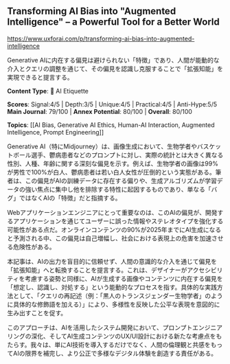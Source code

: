 ## Transforming AI Bias into "Augmented Intelligence" – a Powerful Tool for a Better World

https://www.uxforai.com/p/transforming-ai-bias-into-augmented-intelligence

Generative AIに内在する偏見は避けられない「特徴」であり、人間が能動的な介入とクエリの調整を通じて、その偏見を認識し克服することで「拡張知能」を実現できると提言する。

**Content Type**: 🤝 AI Etiquette

**Scores**: Signal:4/5 | Depth:3/5 | Unique:4/5 | Practical:4/5 | Anti-Hype:5/5
**Main Journal**: 79/100 | **Annex Potential**: 80/100 | **Overall**: 80/100

**Topics**: [[AI Bias, Generative AI Ethics, Human-AI Interaction, Augmented Intelligence, Prompt Engineering]]

Generative AI（特にMidjourney）は、画像生成において、生物学者やバスケットボール選手、鬱病患者などのプロンプトに対し、実際の統計とは大きく異なる性別、人種、年齢に関する深刻な偏見を示す。例えば、生物学者の画像は99%が男性で100%が白人、鬱病患者は若い白人女性が圧倒的という実態がある。筆者は、この偏見がAIの訓練データに存在する偏りや、生成アルゴリズムが学習データの強い焦点に集中し他を排除する特性に起因するものであり、単なる「バグ」ではなくAIの「特徴」だと指摘する。

Webアプリケーションエンジニアにとって重要なのは、このAIの偏見が、開発するアプリケーションを通じてユーザーに誤った情報やステレオタイプを強化する可能性がある点だ。オンラインコンテンツの90%が2025年までにAI生成になると予測される中、この偏見は自己増幅し、社会における表現上の危害を加速させる危険性がある。

本記事は、AIの出力を盲目的に信頼せず、人間の意識的な介入を通じて偏見を「拡張知能」へと転換することを提言する。これは、デザイナーがアクセシビリティを考慮する姿勢と同様に、AIが生成する画像やコンテンツに内在する偏見を「想定し、認識し、対処する」という能動的なプロセスを指す。具体的な実践方法として、「クエリの再記述（例：「黒人のトランスジェンダー生物学者」のように具体的な修飾語を加える）」により、多様性を反映した公平な表現を意図的に生み出すことを促す。

このアプローチは、AIを活用したシステム開発において、プロンプトエンジニアリングの深化、そしてAI生成コンテンツのUX/UI設計における新たな考慮点をもたらす。我々は、単にAI技術を導入するだけでなく、人間の倫理観と共感をもってAIの限界を補完し、より公正で多様なデジタル体験を創造する責任がある。